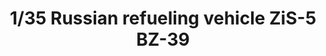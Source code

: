 ---
layout: product
title: "1/35 Russian refueling vehicle ZiS-5 BZ-39"
price: "2600" 
desc: "Maketa"
img_path: "/assets/img/ARK35035.webp"
brand: "Ark Models"
available: false
special_offer: false
new: false
soon: false
cat: "010000"
subcat: "015000"
subsubcat: "0N/A"
sifra: "ARK35035"
popular: false
spec: false
---